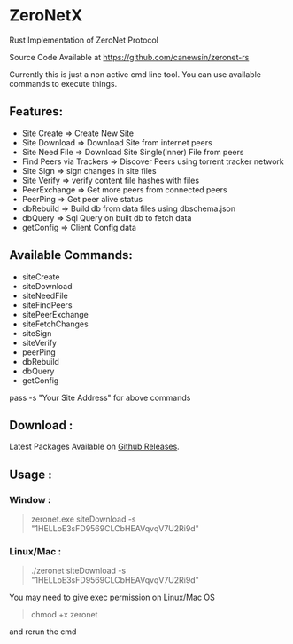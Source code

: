 # ZeroNetX
Rust Implementation of ZeroNet Protocol

Source Code Available at https://github.com/canewsin/zeronet-rs

Currently this is just a non active cmd line tool. You can use available commands to execute things.

## Features:
 - Site Create => Create New Site
 - Site Download => Download Site from internet peers
 - Site Need File => Download Site Single(Inner) File from peers
 - Find Peers via Trackers => Discover Peers using torrent tracker network
 - Site Sign => sign changes in site files
 - Site Verify => verify content file hashes with files
 - PeerExchange => Get more peers from connected peers
 - PeerPing => Get peer alive status
 - dbRebuild => Build db from data files using dbschema.json
 - dbQuery => Sql Query on built db to fetch data
 - getConfig => Client Config data
 
## Available Commands:
 - siteCreate
 - siteDownload
 - siteNeedFile
 - siteFindPeers
 - sitePeerExchange
 - siteFetchChanges
 - siteSign
 - siteVerify
 - peerPing
 - dbRebuild
 - dbQuery
 - getConfig

pass -s "Your Site Address" for above commands

## Download :
Latest Packages Available on [Github Releases](https://github.com/canewsin/zeronet-rs/releases/latest).

## Usage :
### Window :
> zeronet.exe siteDownload -s "1HELLoE3sFD9569CLCbHEAVqvqV7U2Ri9d"
### Linux/Mac :
> ./zeronet siteDownload -s "1HELLoE3sFD9569CLCbHEAVqvqV7U2Ri9d"

You may need to give exec permission on Linux/Mac OS
> chmod +x zeronet

and rerun the cmd
